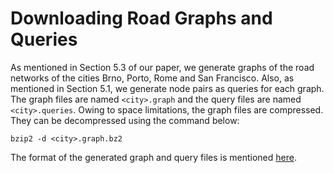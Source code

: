 # Downloading Road Graphs and Queries

As mentioned in Section 5.3 of our paper, we generate graphs of the road networks of the cities Brno, Porto, Rome and San Francisco. Also, as mentioned in Section 5.1, we generate node pairs as queries for each graph. The graph files are named `<city>.graph` and the query files are named `<city>.queries`. Owing to space limitations, the graph files are compressed. They can be decompressed using the command below:
```
bzip2 -d <city>.graph.bz2
```

The format of the generated graph and query files is mentioned [here](../README.md).
